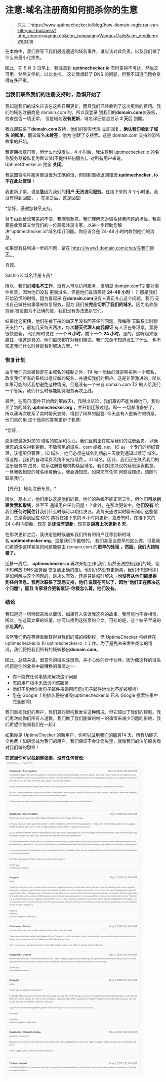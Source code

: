 # 注意:域名注册商如何扼杀你的生意

> 原文：<https://www.uptimechecker.io/blog/how-domain-registrar-can-kill-your-business?utm_source=wanqu.co&utm_campaign=Wanqu+Daily&utm_medium=website>

在本帖中，我们将写下我们最近遭遇的域名事件，谁应该对此负责，以及我们做了什么来最小化损失。

因此，在 5 月 3 日早上，我注意到 **uptimechecker.io** 有时变得不可达，然后又可用，然后又停机，以此类推。 这让我想起了 DNS 的问题，但我不知道问题会变得有多严重。

### 当我们联系我们的注册支持时，恐惧开始了

我知道我们的域名应该在这些日期更新，而且我们已经收到了这次更新的费用。我们的域名注册商是 domain.com 的，所以我登录 到我们的**domain.com**仪表板，检查是否一切正常， 但是域名**没有更新**，域名详细信息显示 **2 天**后 到期。

我立即联系了**domain.com**支持，他们的聊天代理 立即回复，**确认我们收到了域名 的账单**，而该域名**未续签**，他为 创建了支持票。这是 domain.com 支持的恐怖故事的开始。

我定期检查门票，但什么也没发生，4 小时后，我注意到 uptimechecker.io 的名称服务器被恢复为默认值(不提供任何服务)。对所有用户来说，UptimeChecker.io 完全 **关闭**。

我试图将名称服务器设置为正确的值，但控制面板返回错误:**uptimechecker . io 不在此处管理**！

我更新了票，说是**急**因为我们的**用户 无法访问服务**。在接下来的 8 个小时里，我没有得到回应， ，在那之后，这是回应:

 *您好，感谢您联系支持。

对于由此给您带来的不便，我深表歉意。我们理解您对域名续费问题的担忧。我需要将此票证交给我们的一位高级注册专家，以进一步帮助您解决“uptimechecker.io”域名续订问题。你应该会在 24-48 小时内收到他们的消息。

如果您有任何进一步的问题，请在 https://www1.domain.com/chat/与我们聊天。

真诚，

Sachin K
域名注册专员*

所以，我们的**域名不工作**，没有人可以访问服务，很明显 domain.comT2 要对事件负责，因为他们没有 更新域名，但是他们说请等待 **24-48 小时**！？ 那是我们开始恐慌的时候，因为看起来 在**domain.com**没有人真正关心这个问题，我们 无法自己做任何事情来恢复服务，因为 我们被**完全切断了我们的域名**，因为名称服务器 被设置为不正确的值，我们没有办法更新它们。

结果比这更糟，他们在接下来的四天里没有回答任何问题。我每隔 天联系实时聊天支持**，最初几天每天两次，每次**聊天代理人向我保证** 有人正在处理票，票将很快更新， 他们有时说在下一个 **6 小时**，或下一个 **24 小时**。是的，这听起来很疯狂，但这是真的，他们每天都在对我们撒谎。我们完全不知道发生了什么，也不知道我们什么时候能看到解决方案。**

### 恢复计划

由于我们完全被锁定在主域名的控制之外，T4 唯一能做的就是购买另一个域名，改变我们所有的系统以适应新的域名，并通知我们的用户。这是非常激进的，所以如果可能的话我想避免这种情况，但是没有一个来自 domain.com T2 的人给我们一个答案，我们什么时候能期待服务再次上线。

最后，在周日(事件开始后的第四天)，我得出结论，我们真的不能依赖他们，我购买了新的域名:**uptimechecker.org** ，并开始迁移过程。周一 一切都准备好了，所以我再次联系了实时聊天支持，得到了同样的回答: 今天会有人更新你的机票。他们真的用 这个诡异的答案更新了机票:

*您好，

感谢您最近对您的 域名的联系和关心。我们目前正在联系我们的注册会员，以确保您的域名得到更新。不像常见的域名。com 或者. net。IO 由一个专门的组织管理，该组织只管理 。IO 域名。他们必须在域名到期前三天收到通知以续订 域名。 很遗憾，我们的自动续费系统不支持续费 。IO 域名。因此，我们正在联系我们的注册服务商 成员，联系注册管理机构赎回域名。我们对您决议的延迟深表歉意。一旦我收到您的域名续费确认，我会通知您。如果您有任何 问题或顾虑，请随时联系我们。

【丹丹】
域名注册专员。*

所以，基本上，他们承认这是他们的错，他们的系统不能正常工作，但他们**可以创建发票和取钱**，甚至不 通知用户任何问题！？此外，在那次更新中，**他们没有** 给我们**任何时间估计**我们什么时候可以期待决议。我每天通过实时聊天询问 这些信息，总是得到回应:你的 票将在接下来的 6 小时内更新，或者有时，在接下来的 24 小时内更新。现在 是**还没有更新**，现在是**距离上次更新 8 天**。

在那次更新之后，我决定是时候通知我们所有的用户迁移到新的域名:**uptimechecker.org**。这是我们所能做的， 我们甚至会更早的这么做，但是我们希望像这样紧急的问题能够由 domain.com 的**更早的处理 ，然而，我们大错特错了。**

迁移一周后， **uptimechecker.io** 再次开始工作(我们 仍然无法控制我们的域，但不知何故 DNS 服务器 恢复到正确的值)。他们仍然没有更新票，我们不知道他们是如何解决这个问题的，是永久有效，还是只是临时解决, -**也没有从他们那里得到任何信息。我再次联系了现场支持，他们 说现在可以了，因为“他们正在解决这个问题”，而且 专家将会更新票证-你猜怎么着，他们没有。**

### 结论

我知道这一切听起来难以置信，如果有人告诉我这样的故事，我可能也不会相信，所以，在这篇文章的结尾，你可以找到这张票的全文。可悲的是，这个帖子里说的都是**真的**。

虽然我们仍在等待重新获得对我们的域的控制权，但 UptimeChecker 将继续在 uptimechecker.io 和 uptimechecker.io 上工作。为了避免未来发生类似的情况，我们将把我们所有的域转移出**domain.com**。

因此，总结来说，留意你的域名注册商，并小心你的合作伙伴，因为像这样的域名问题是你的业务中最糟糕的事情之一:

*   你不能做任何事情来解决这个问题
*   您的用户根本无法访问该服务
*   他们不能给你发电子邮件来询问问题:(电子邮件地址也不能被解析)
*   您在 Google 上的排名将被销毁(uptimechecker.io 已从 Google 搜索结果中完全删除)

我们重视我们的用户，我们真的很抱歉发生这种情况，但它超出了我们的控制。我们再次向你们所有人道歉，我们做了我们能做的唯一的事情来减少问题的影响，我们希望你能和我们在一起:)

如果你是 UptimeChecker 的新用户，你可以[试用我们的服务](https://www.uptimechecker.io/accounts/create-account)14 天，所有功能完全免费！如果您成为我们的用户，我们保证不会让您失望，就像我们的注册服务商对我们做的那样！

**在这里你可以找到整张票，没有任何修改:** ![](img/4949c5ce0137fe66264a0b2de6fd0b7f.png)